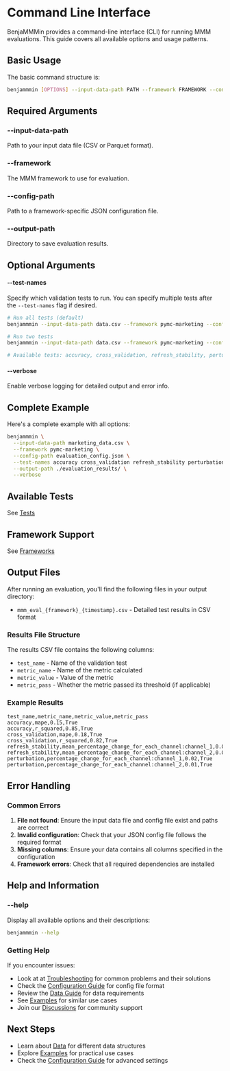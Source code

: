 # Command Line Interface

BenjaMMMin provides a command-line interface (CLI) for running MMM evaluations. This guide covers all available options and usage patterns.

## Basic Usage

The basic command structure is:

```bash
benjammmin [OPTIONS] --input-data-path PATH --framework FRAMEWORK --config-path PATH --output-path PATH
```

## Required Arguments

### --input-data-path

Path to your input data file (CSV or Parquet format).

### --framework

The MMM framework to use for evaluation.

### --config-path

Path to a framework-specific JSON configuration file.

### --output-path

Directory to save evaluation results.

## Optional Arguments

#### --test-names

Specify which validation tests to run. You can specify multiple tests after the `--test-names` flag if desired.

```bash
# Run all tests (default)
benjammmin --input-data-path data.csv --framework pymc-marketing --config-path config.json --output-path results/

# Run two tests
benjammmin --input-data-path data.csv --framework pymc-marketing --config-path config.json --output-path results/ --test-names accuracy cross_validation

# Available tests: accuracy, cross_validation, refresh_stability, perturbation
```

#### --verbose

Enable verbose logging for detailed output and error info.

## Complete Example

Here's a complete example with all options:

```bash
benjammmin \
  --input-data-path marketing_data.csv \
  --framework pymc-marketing \
  --config-path evaluation_config.json \
  --test-names accuracy cross_validation refresh_stability perturbation \
  --output-path ./evaluation_results/ \
  --verbose
```

## Available Tests
See [Tests](./tests.md)

## Framework Support
See [Frameworks](./frameworks.md)

## Output Files

After running an evaluation, you'll find the following files in your output directory:

- `mmm_eval_{framework}_{timestamp}.csv` - Detailed test results in CSV format

### Results File Structure

The results CSV file contains the following columns:

- `test_name` - Name of the validation test
- `metric_name` - Name of the metric calculated
- `metric_value` - Value of the metric
- `metric_pass` - Whether the metric passed its threshold (if applicable)

### Example Results

```csv
test_name,metric_name,metric_value,metric_pass
accuracy,mape,0.15,True
accuracy,r_squared,0.85,True
cross_validation,mape,0.18,True
cross_validation,r_squared,0.82,True
refresh_stability,mean_percentage_change_for_each_channel:channel_1,0.05,True
refresh_stability,mean_percentage_change_for_each_channel:channel_2,0.03,True
perturbation,percentage_change_for_each_channel:channel_1,0.02,True
perturbation,percentage_change_for_each_channel:channel_2,0.01,True
```

## Error Handling

### Common Errors

1. **File not found**: Ensure the input data file and config file exist and paths are correct
2. **Invalid configuration**: Check that your JSON config file follows the required format
3. **Missing columns**: Ensure your data contains all columns specified in the configuration
4. **Framework errors**: Check that all required dependencies are installed

## Help and Information

### --help

Display all available options and their descriptions:

```bash
benjammmin --help
```

### Getting Help

If you encounter issues:

- Look at at [Troubleshooting](./troubleshooting.md) for common problems and their solutions
- Check the [Configuration Guide](../getting-started/configuration.md) for config file format
- Review the [Data Guide](data.md) for data requirements
- See [Examples](../examples/basic-usage.md) for similar use cases
- Join our [Discussions](https://github.com/Mutiny-Group/mmm-eval/discussions) for community support

## Next Steps

- Learn about [Data](data.md) for different data structures
- Explore [Examples](../examples/basic-usage.md) for practical use cases
- Check the [Configuration Guide](../getting-started/configuration.md) for advanced settings 